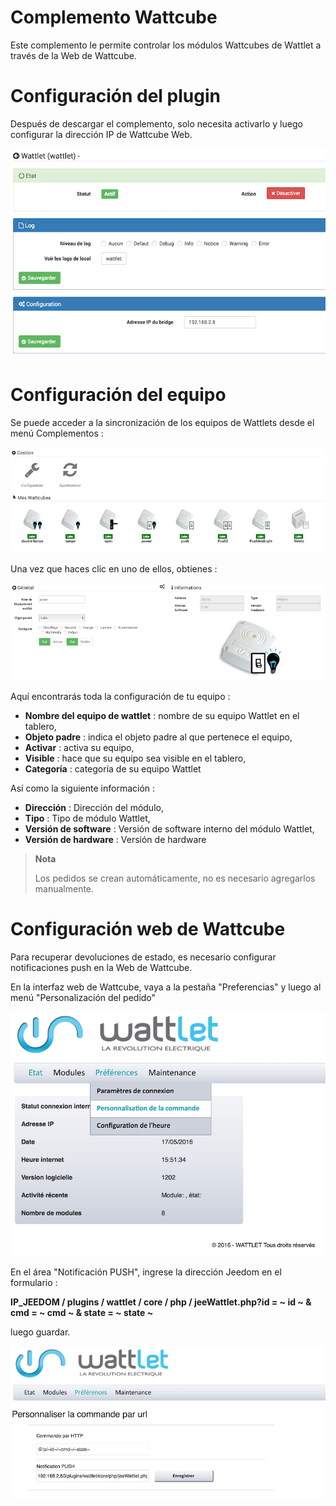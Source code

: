 # Complemento Wattcube

Este complemento le permite controlar los módulos Wattcubes de Wattlet a través de la Web de Wattcube.

# Configuración del plugin 

Después de descargar el complemento, solo necesita activarlo y luego configurar la dirección IP de Wattcube Web.

![wattlet](../images/wattlet.png)

# Configuración del equipo 

Se puede acceder a la sincronización de los equipos de Wattlets desde el menú Complementos :

![wattlet2](../images/wattlet2.png)

Una vez que haces clic en uno de ellos, obtienes :

![wattlet3](../images/wattlet3.png)

Aquí encontrarás toda la configuración de tu equipo :

-   **Nombre del equipo de wattlet** : nombre de su equipo Wattlet en el tablero,
-   **Objeto padre** : indica el objeto padre al que pertenece el equipo,
-   **Activar** : activa su equipo,
-   **Visible** : hace que su equipo sea visible en el tablero,
-   **Categoría** : categoría de su equipo Wattlet

Así como la siguiente información :

-   **Dirección** : Dirección del módulo,
-   **Tipo** : Tipo de módulo Wattlet,
-   **Versión de software** : Versión de software interno del módulo Wattlet,
-   **Versión de hardware** : Versión de hardware

> **Nota**
>
> Los pedidos se crean automáticamente, no es necesario agregarlos manualmente.

# Configuración web de Wattcube 

Para recuperar devoluciones de estado, es necesario configurar notificaciones push en la Web de Wattcube.

En la interfaz web de Wattcube, vaya a la pestaña "Preferencias" y luego al menú "Personalización del pedido"

![wattlet4](../images/wattlet4.png)

En el área "Notificación PUSH", ingrese la dirección Jeedom en el formulario :

**IP\_JEEDOM / plugins / wattlet / core / php / jeeWattlet.php?id = ~ id ~ & cmd = ~ cmd ~ & state = ~ state ~**

luego guardar.

![wattlet5](../images/wattlet5.png)
